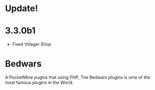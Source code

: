 # Update!
# 3.3.0b1
- Fixed Villager Shop
# Bedwars
A PocketMine pugins that using PHP, The Bedwars plugins is ome of the most famous plugins in the World.
